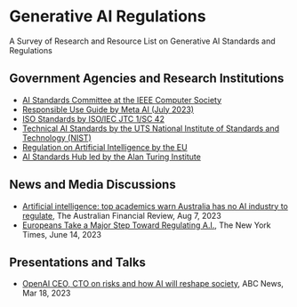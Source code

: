 # Generative AI Regulations
A Survey of Research and Resource List on Generative AI Standards and Regulations

## Government Agencies and Research Institutions
- [AI Standards Committee at the IEEE Computer Society](https://sagroups.ieee.org/ai-sc/)
- [Responsible Use Guide by Meta AI (July 2023)](https://ai.meta.com/llama/responsible-use-guide/#:~:text=The%20Responsible%20Use%20Guide%20is,development%20from%20inception%20to%20deployment.)
- [ISO Standards by ISO/IEC JTC 1/SC 42](https://www.iso.org/committee/6794475/x/catalogue/p/0/u/1/w/0/d/0)
- [Technical AI Standards by the UTS National Institute of Standards and Technology (NIST)](https://www.nist.gov/artificial-intelligence/technical-ai-standards)
- [Regulation on Artificial Intelligence by the EU](https://digital-strategy.ec.europa.eu/en/library/proposal-regulation-laying-down-harmonised-rules-artificial-intelligence)
- [AI Standards Hub led by the Alan Turing Institute](https://aistandardshub.org/the-ai-standards-hub/)

## News and Media Discussions
- [Artificial intelligence: top academics warn Australia has no AI industry to regulate](https://www.afr.com/technology/labor-ignoring-the-elephant-in-the-room-on-ai-experts-20230804-p5du1p), The Australian Financial Review, Aug 7, 2023
- [Europeans Take a Major Step Toward Regulating A.I.](https://www.nytimes.com/2023/06/14/technology/europe-ai-regulation.html), The New York Times, June 14, 2023


## Presentations and Talks
- [OpenAI CEO, CTO on risks and how AI will reshape society](https://www.youtube.com/watch?v=540vzMlf-54), ABC News, Mar 18, 2023

